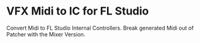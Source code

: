 # VFX Midi to IC for FL Studio

Convert Midi to FL Studio Internal Controllers.
Break generated Midi out of Patcher with the Mixer Version.

